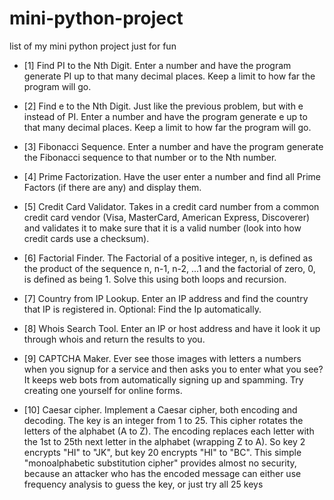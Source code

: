 # mini-python-project

list of my mini python project just for fun

- [1] Find PI to the Nth Digit.
  Enter a number and have the program generate PI up to that many decimal places. Keep a limit to how far the program will go.

- [2] Find e to the Nth Digit.
  Just like the previous problem, but with e instead of PI. Enter a number and have the program generate e up to that many decimal places. Keep a limit to how far the program will go.

- [3] Fibonacci Sequence.
  Enter a number and have the program generate the Fibonacci sequence to that number or to the Nth number.

- [4] Prime Factorization.
  Have the user enter a number and find all Prime Factors (if there are any) and display them.

- [5] Credit Card Validator.
  Takes in a credit card number from a common credit card vendor (Visa, MasterCard, American Express, Discoverer) and validates it to make sure that it is a valid number (look into how credit cards use a checksum).

- [6] Factorial Finder.
  The Factorial of a positive integer, n, is defined as the product of the sequence n, n-1, n-2, ...1 and the factorial of zero, 0, is defined as being 1. Solve this using both loops and recursion.

- [7] Country from IP Lookup.
  Enter an IP address and find the country that IP is registered in. Optional: Find the Ip automatically.

- [8] Whois Search Tool.
  Enter an IP or host address and have it look it up through whois and return the results to you.

- [9] CAPTCHA Maker.
  Ever see those images with letters a numbers when you signup for a service and then asks you to enter what you see? It keeps web bots from automatically signing up and spamming. Try creating one yourself for online forms.

- [10] Caesar cipher.
  Implement a Caesar cipher, both encoding and decoding. The key is an integer from 1 to 25. This cipher rotates the letters of the alphabet (A to Z). The encoding replaces each letter with the 1st to 25th next letter in the alphabet (wrapping Z to A). So key 2 encrypts "HI" to "JK", but key 20 encrypts "HI" to "BC". This simple "monoalphabetic substitution cipher" provides almost no security, because an attacker who has the encoded message can either use frequency analysis to guess the key, or just try all 25 keys
